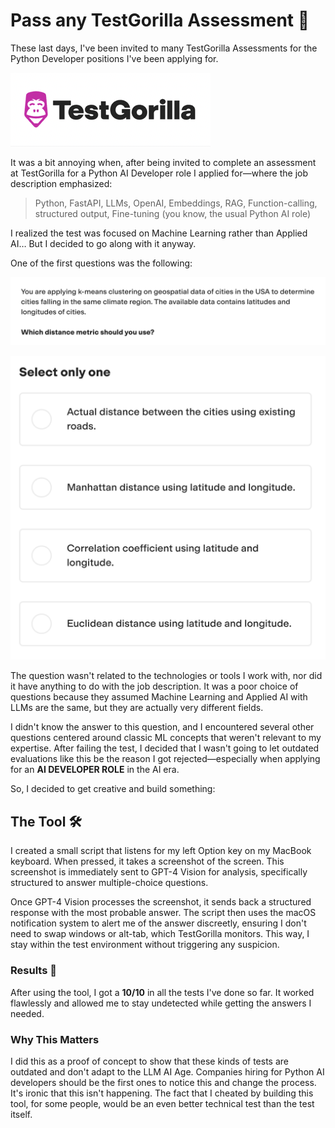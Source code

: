 # Pass any TestGorilla Assessment 🦍

These last days, I've been invited to many TestGorilla Assessments for the Python Developer positions I've been applying for.

![TestGorilla Logo](media/testgorilla_logo.png)

It was a bit annoying when, after being invited to complete an assessment at TestGorilla for a Python AI Developer role I applied for—where the job description emphasized:

> Python, FastAPI, LLMs, OpenAI, Embeddings, RAG, Function-calling, structured output, Fine-tuning (you know, the usual Python AI role)

I realized the test was focused on Machine Learning rather than Applied AI… But I decided to go along with it anyway.

One of the first questions was the following:

![First Question](media/testgorilla_question1.png)

![First Answer](media/testgorilla_answer1.png)

The question wasn't related to the technologies or tools I work with, nor did it have anything to do with the job description. It was a poor choice of questions because they assumed Machine Learning and Applied AI with LLMs are the same, but they are actually very different fields.

I didn't know the answer to this question, and I encountered several other questions centered around classic ML concepts that weren't relevant to my expertise. After failing the test, I decided that I wasn't going to let outdated evaluations like this be the reason I got rejected—especially when applying for an **AI DEVELOPER ROLE** in the AI era.

So, I decided to get creative and build something:

## The Tool 🛠️

I created a small script that listens for my left Option key on my MacBook keyboard. When pressed, it takes a screenshot of the screen. This screenshot is immediately sent to GPT-4 Vision for analysis, specifically structured to answer multiple-choice questions.

Once GPT-4 Vision processes the screenshot, it sends back a structured response with the most probable answer. The script then uses the macOS notification system to alert me of the answer discreetly, ensuring I don't need to swap windows or alt-tab, which TestGorilla monitors. This way, I stay within the test environment without triggering any suspicion.

### Results 🎯

After using the tool, I got a **10/10** in all the tests I've done so far. It worked flawlessly and allowed me to stay undetected while getting the answers I needed.

### Why This Matters

I did this as a proof of concept to show that these kinds of tests are outdated and don't adapt to the LLM AI Age. Companies hiring for Python AI developers should be the first ones to notice this and change the process. It's ironic that this isn't happening. The fact that I cheated by building this tool, for some people, would be an even better technical test than the test itself.